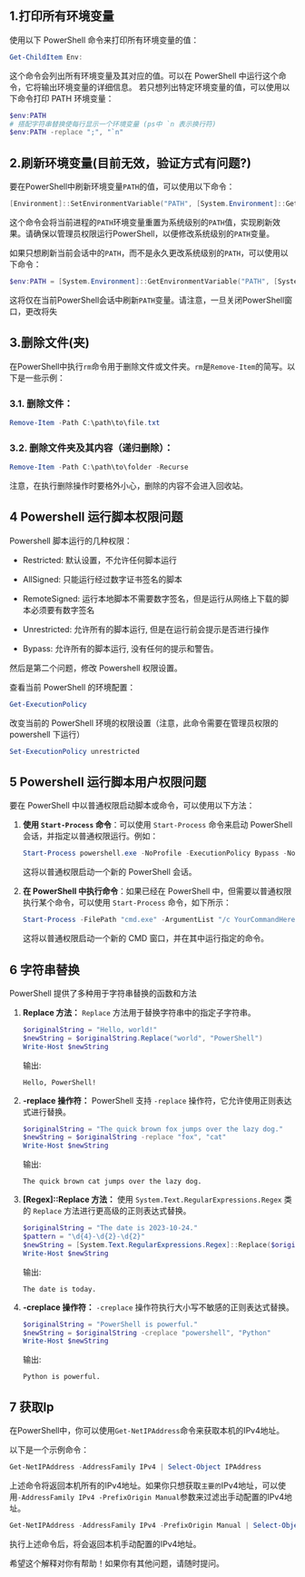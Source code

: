 ## 1.打印所有环境变量

使用以下 PowerShell 命令来打印所有环境变量的值：

```powershell
Get-ChildItem Env:
```

这个命令会列出所有环境变量及其对应的值。可以在 PowerShell 中运行这个命令，它将输出环境变量的详细信息。
若只想列出特定环境变量的值，可以使用以下命令打印 PATH 环境变量：

```powershell
$env:PATH
# 搭配字符串替换使每行显示一个环境变量 (ps中 `n 表示换行符)
$env:PATH -replace ";", "`n"
```

## 2.刷新环境变量(目前无效，验证方式有问题?)

要在PowerShell中刷新环境变量`PATH`的值，可以使用以下命令：

```powershell
[Environment]::SetEnvironmentVariable("PATH", [System.Environment]::GetEnvironmentVariable("PATH", [System.EnvironmentVariableTarget]::Machine), [System.EnvironmentVariableTarget]::Process)
```

这个命令会将当前进程的`PATH`环境变量重置为系统级别的`PATH`值，实现刷新效果。请确保以管理员权限运行PowerShell，以便修改系统级别的`PATH`变量。

如果只想刷新当前会话中的`PATH`，而不是永久更改系统级别的`PATH`，可以使用以下命令：

```powershell
$env:PATH = [System.Environment]::GetEnvironmentVariable("PATH", [System.EnvironmentVariableTarget]::Machine)
```

这将仅在当前PowerShell会话中刷新`PATH`变量。请注意，一旦关闭PowerShell窗口，更改将失

## 3.删除文件(夹)

在PowerShell中执行`rm`命令用于删除文件或文件夹。`rm`是`Remove-Item`的简写。以下是一些示例：

### 3.1. 删除文件：

```powershell
Remove-Item -Path C:\path\to\file.txt
```

### 3.2. 删除文件夹及其内容（递归删除）：

```powershell
Remove-Item -Path C:\path\to\folder -Recurse
```

注意，在执行删除操作时要格外小心，删除的内容不会进入回收站。

## 4 Powershell 运行脚本权限问题

Powershell 脚本运行的几种权限：

- Restricted: 默认设置，不允许任何脚本运行

- AllSigned: 只能运行经过数字证书签名的脚本

- RemoteSigned: 运行本地脚本不需要数字签名，但是运行从网络上下载的脚本必须要有数字签名

- Unrestricted: 允许所有的脚本运行, 但是在运行前会提示是否进行操作

- Bypass: 允许所有的脚本运行, 没有任何的提示和警告。

然后是第二个问题，修改 Powershell 权限设置。

查看当前 PowerShell 的环境配置：

```powershell
Get-ExecutionPolicy
```

改变当前的 PowerShell 环境的权限设置（注意，此命令需要在管理员权限的 powershell 下运行）

```powershell
Set-ExecutionPolicy unrestricted
```

## 5 Powershell 运行脚本用户权限问题

要在 PowerShell 中以普通权限启动脚本或命令，可以使用以下方法：

1. **使用 `Start-Process` 命令**：可以使用 `Start-Process` 命令来启动 PowerShell 会话，并指定以普通权限运行。例如：

    ```powershell
    Start-Process powershell.exe -NoProfile -ExecutionPolicy Bypass -NoExit -Verb RunAs
    ```

   这将以普通权限启动一个新的 PowerShell 会话。

2. **在 PowerShell 中执行命令**：如果已经在 PowerShell 中，但需要以普通权限执行某个命令，可以使用 `Start-Process` 命令，如下所示：

    ```powershell
    Start-Process -FilePath "cmd.exe" -ArgumentList "/c YourCommandHere" -Verb RunAs
    ```

    这将以普通权限启动一个新的 CMD 窗口，并在其中运行指定的命令。

## 6 字符串替换

PowerShell 提供了多种用于字符串替换的函数和方法

1. **Replace 方法：** `Replace` 方法用于替换字符串中的指定子字符串。

   ```powershell
   $originalString = "Hello, world!"
   $newString = $originalString.Replace("world", "PowerShell")
   Write-Host $newString
   ```

   输出:

   ```
   Hello, PowerShell!
   ```

2. **-replace 操作符：** PowerShell 支持 `-replace` 操作符，它允许使用正则表达式进行替换。

   ```powershell
   $originalString = "The quick brown fox jumps over the lazy dog."
   $newString = $originalString -replace "fox", "cat"
   Write-Host $newString
   ```

   输出:

   ```
   The quick brown cat jumps over the lazy dog.
   ```

3. **[Regex]::Replace 方法：** 使用 `System.Text.RegularExpressions.Regex` 类的 `Replace` 方法进行更高级的正则表达式替换。

   ```powershell
   $originalString = "The date is 2023-10-24."
   $pattern = "\d{4}-\d{2}-\d{2}"
   $newString = [System.Text.RegularExpressions.Regex]::Replace($originalString, $pattern, "today")
   Write-Host $newString
   ```

   输出:

   ```
   The date is today.
   ```

4. **-creplace 操作符：** `-creplace` 操作符执行大小写不敏感的正则表达式替换。

   ```powershell
   $originalString = "PowerShell is powerful."
   $newString = $originalString -creplace "powershell", "Python"
   Write-Host $newString
   ```

   输出:

   ```
   Python is powerful.
   ```

## 7 获取Ip

在PowerShell中，你可以使用`Get-NetIPAddress`命令来获取本机的IPv4地址。

以下是一个示例命令：

```powershell
Get-NetIPAddress -AddressFamily IPv4 | Select-Object IPAddress
```

上述命令将返回本机所有的IPv4地址。如果你只想获取`主要的`IPv4地址，可以使用`-AddressFamily IPv4 -PrefixOrigin Manual`参数来过滤出手动配置的IPv4地址。

```powershell
Get-NetIPAddress -AddressFamily IPv4 -PrefixOrigin Manual | Select-Object IPAddress
```

执行上述命令后，将会返回本机手动配置的IPv4地址。

希望这个解释对你有帮助！如果你有其他问题，请随时提问。